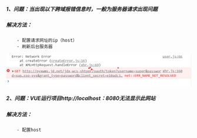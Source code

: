 ##### 1、问题：当出现以下跨域报错信息时，一般为服务器请求出现问题
##### 解决方法：
        - 配置请求网址的ip（host）
        - 刷新后台服务器
          
![image](https://github.com/destinyoung/Work_Notes/blob/main/img/%7B68ED524A-7841-4AEF-8907-63796D2CC906%7D.png.jpg)


##### 2、问题：VUE运行项目http://localhost：8080无法显示此网站
##### 解决方法：
        - 配置host


